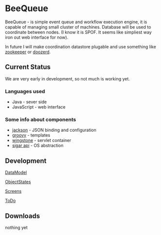 BeeQueue
=======

BeeQueue - is simple event queue and workflow execution engine, it is capable of managing small cluster of machines. Database will be used to coordinate between nodes.  (I know it is SPOF. It seems like simpliest way iron out web interface for now). 

In future I will make  coordination datastore plugable and use something like [zookeeper](http://zookeeper.apache.org/) 
or [doozerd](https://github.com/ha/doozerd).

Current Status
--------------

We are very early in development, so not much is working yet.

### Languages used
 
* Java - sever side
* JavaScript - web interface 

### Some info about components 

* [jackson](http://jackson.codehaus.org/Home) - JSON binding and configuration
* [groovy](http://groovy.codehaus.org/) - templates
* [wingstone](http://winstone.sourceforge.net/) - servlet container
* [sigar api](http://support.hyperic.com/display/SIGAR/Home) - OS abstraction 



Development
-----------

[DataModel](design/dbModel.png)

[ObjectStates](design/ObjectStates.png)

[Screens](design/Screens.mediawiki)

[ToDo](design/ToThinkAndToDo.mediawiki)

Downloads
---------

nothing yet
